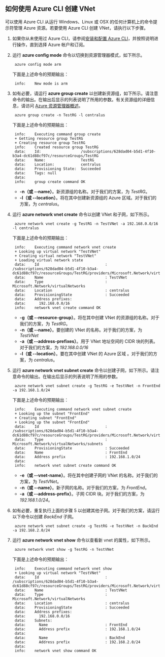 <!-- ARM: tested -->

## 如何使用 Azure CLI 创建 VNet

可以使用 Azure CLI 从运行 Windows、Linux 或 OSX 的任何计算机上的命令提示符管理 Azure 资源。若要使用 Azure CLI 创建 VNet，请执行以下步骤。

1. 如果你从未使用过 Azure CLI，请参阅[安装和配置 Azure CLI](../articles/xplat-cli-install.md)，并按照说明进行操作，直到选择 Azure 帐户和订阅。
2. 运行 **azure config mode** 命令以切换到资源管理器模式，如下所示。

		azure config mode arm

	下面是上述命令的预期输出：

		info:    New mode is arm

3. 如有必要，请运行 **azure group create** 以创建新资源组，如下所示。请注意命令的输出。在输出后显示的列表说明了所用的参数。有关资源组的详细信息，请访问 [Azure 资源管理器概述](../articles/azure-resource-manager/resource-group-overview.md#resource-groups)。

		azure group create -n TestRG -l centralus

	下面是上述命令的预期输出：

		info:    Executing command group create
		+ Getting resource group TestRG
		+ Creating resource group TestRG
		info:    Created resource group TestRG
		data:    Id:                  /subscriptions/628dad04-b5d1-4f10-b3a4-dc61d88cf97c/resourceGroups/TestRG
		data:    Name:                TestRG
		data:    Location:            centralus
		data:    Provisioning State:  Succeeded
		data:    Tags: null
		data:
		info:    group create command OK

	- **-n（或 --name）**。新资源组的名称。对于我们的方案，为 *TestRG*。
	- **-l（或 --location）**。将在其中创建新资源组的 Azure 区域。对于我们的方案，为 *centralus*。

4. 运行 **azure network vnet create** 命令以创建 VNet 和子网，如下所示。

		azure network vnet create -g TestRG -n TestVNet -a 192.168.0.0/16 -l centralus

	下面是上述命令的预期输出：

		info:    Executing command network vnet create
		+ Looking up virtual network "TestVNet"
		+ Creating virtual network "TestVNet"
		+ Loading virtual network state
		data:    Id                              : /subscriptions/628dad04-b5d1-4f10-b3a4-dc61d88cf97c/resourceGroups/TestRG/providers/Microsoft.Network/virtualNetworks/TestVNet2
		data:    Name                            : TestVNet
		data:    Type                            : Microsoft.Network/virtualNetworks
		data:    Location                        : centralus
		data:    ProvisioningState               : Succeeded
		data:    Address prefixes:
		data:      192.168.0.0/16
		info:    network vnet create command OK

	- **-g（或 --resource-group）**。将在其中创建 VNet 的资源组的名称。对于我们的方案，为 *TestRG*。
	- **-n（或 --name）**。要创建的 VNet 的名称。对于我们的方案，为 *TestVNet*
	- **-a（或 --address-prefixes）**。用于 VNet 地址空间的 CIDR 块的列表。对于我们的方案，为 *192.168.0.0/16*
	- **-l（或 --location）**。要在其中创建 VNet 的 Azure 区域 。对于我们的方案，为 *centralus*。

5. 运行 **azure network vnet subnet create** 命令以创建子网，如下所示。请注意命令的输出。在输出后显示的列表说明了所用的参数。

		azure network vnet subnet create -g TestRG -e TestVNet -n FrontEnd -a 192.168.1.0/24

	下面是上述命令的预期输出：

		info:    Executing command network vnet subnet create
		+ Looking up the subnet "FrontEnd"
		+ Creating subnet "FrontEnd"
		+ Looking up the subnet "FrontEnd"
		data:    Id                              : /subscriptions/628dad04-b5d1-4f10-b3a4-dc61d88cf97c/resourceGroups/TestRG/providers/Microsoft.Network/virtualNetworks/TestVNet/subnets/FrontEnd
		data:    Type                            : Microsoft.Network/virtualNetworks/subnets
		data:    ProvisioningState               : Succeeded
		data:    Name                            : FrontEnd
		data:    Address prefix                  : 192.168.1.0/24
		data:
		info:    network vnet subnet create command OK

	- **-e（或 --vnet-name）**。将在其中创建子网的 VNet 的名称。对于我们的方案，为 *TestVNet*。
	- **-n（或 --name）**。新子网的名称。对于我们的方案，为 *FrontEnd*。
	- **-a（或 --address-prefix）**。子网 CIDR 块。对于我们的方案，为 *192.168.1.0/24*。

6. 如有必要，重复执行上面的步骤 5 以创建其他子网。对于我们的方案，请运行以下命令以创建 *BackEnd* 子网。

		azure network vnet subnet create -g TestRG -e TestVNet -n BackEnd -a 192.168.2.0/24

4. 运行 **azure network vnet show** 命令以查看新 vnet 的属性，如下所示。

		azure network vnet show -g TestRG -n TestVNet

	下面是上述命令的预期输出：

		info:    Executing command network vnet show
		+ Looking up virtual network "TestVNet"
		data:    Id                              : /subscriptions/628dad04-b5d1-4f10-b3a4-dc61d88cf97c/resourceGroups/TestRG/providers/Microsoft.Network/virtualNetworks/TestVNet
		data:    Name                            : TestVNet
		data:    Type                            : Microsoft.Network/virtualNetworks
		data:    Location                        : centralus
		data:    ProvisioningState               : Succeeded
		data:    Address prefixes:
		data:      192.168.0.0/16
		data:    Subnets:
		data:      Name                          : FrontEnd
		data:      Address prefix                : 192.168.1.0/24
		data:
		data:      Name                          : BackEnd
		data:      Address prefix                : 192.168.2.0/24
		data:
		info:    network vnet show command OK

<!---HONumber=76-->